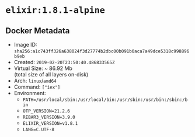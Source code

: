 # `elixir:1.8.1-alpine`

## Docker Metadata

- Image ID: `sha256:a1c743ff326a638024f3d27774b2dbc00b091b0aca7a49dce5318c998896b9eb`
- Created: `2019-02-20T23:50:40.486833565Z`
- Virtual Size: ~ 86.92 Mb  
  (total size of all layers on-disk)
- Arch: `linux`/`amd64`
- Command: `["iex"]`
- Environment:
  - `PATH=/usr/local/sbin:/usr/local/bin:/usr/sbin:/usr/bin:/sbin:/bin`
  - `OTP_VERSION=21.2.6`
  - `REBAR3_VERSION=3.9.0`
  - `ELIXIR_VERSION=v1.8.1`
  - `LANG=C.UTF-8`
